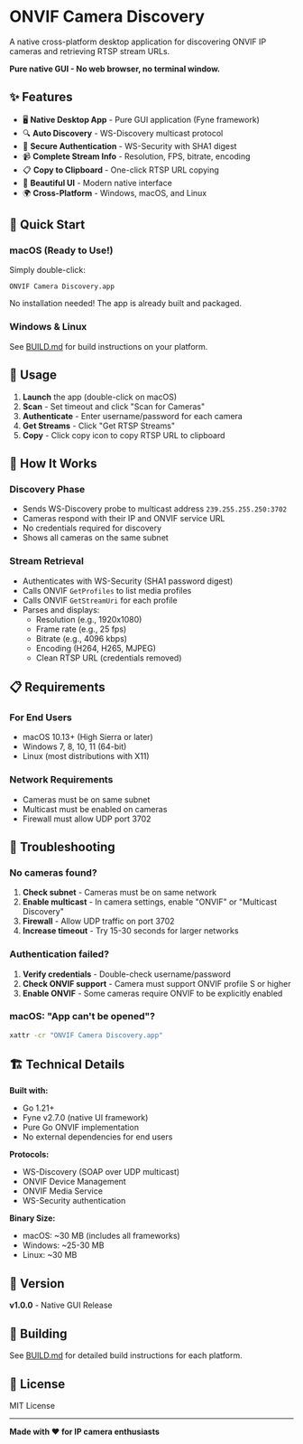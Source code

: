 # ONVIF Camera Discovery

A native cross-platform desktop application for discovering ONVIF IP cameras and retrieving RTSP stream URLs.

**Pure native GUI - No web browser, no terminal window.**

## ✨ Features

- 🖥️ **Native Desktop App** - Pure GUI application (Fyne framework)
- 🔍 **Auto Discovery** - WS-Discovery multicast protocol
- 🔐 **Secure Authentication** - WS-Security with SHA1 digest
- 📹 **Complete Stream Info** - Resolution, FPS, bitrate, encoding
- 📋 **Copy to Clipboard** - One-click RTSP URL copying
- 🎨 **Beautiful UI** - Modern native interface
- 🌍 **Cross-Platform** - Windows, macOS, and Linux

## 🚀 Quick Start

### macOS (Ready to Use!)

Simply double-click:
```
ONVIF Camera Discovery.app
```

No installation needed! The app is already built and packaged.

### Windows & Linux

See [BUILD.md](BUILD.md) for build instructions on your platform.

## 📸 Usage

1. **Launch** the app (double-click on macOS)
2. **Scan** - Set timeout and click "Scan for Cameras"
3. **Authenticate** - Enter username/password for each camera
4. **Get Streams** - Click "Get RTSP Streams"
5. **Copy** - Click copy icon to copy RTSP URL to clipboard

## 🎯 How It Works

### Discovery Phase
- Sends WS-Discovery probe to multicast address `239.255.255.250:3702`
- Cameras respond with their IP and ONVIF service URL
- No credentials required for discovery
- Shows all cameras on the same subnet

### Stream Retrieval
- Authenticates with WS-Security (SHA1 password digest)
- Calls ONVIF `GetProfiles` to list media profiles
- Calls ONVIF `GetStreamUri` for each profile
- Parses and displays:
  - Resolution (e.g., 1920x1080)
  - Frame rate (e.g., 25 fps)
  - Bitrate (e.g., 4096 kbps)
  - Encoding (H264, H265, MJPEG)
  - Clean RTSP URL (credentials removed)

## 📋 Requirements

### For End Users
- macOS 10.13+ (High Sierra or later)
- Windows 7, 8, 10, 11 (64-bit)
- Linux (most distributions with X11)

### Network Requirements
- Cameras must be on same subnet
- Multicast must be enabled on cameras
- Firewall must allow UDP port 3702

## 🔧 Troubleshooting

### No cameras found?

1. **Check subnet** - Cameras must be on same network
2. **Enable multicast** - In camera settings, enable "ONVIF" or "Multicast Discovery"
3. **Firewall** - Allow UDP traffic on port 3702
4. **Increase timeout** - Try 15-30 seconds for larger networks

### Authentication failed?

1. **Verify credentials** - Double-check username/password
2. **Check ONVIF support** - Camera must support ONVIF profile S or higher
3. **Enable ONVIF** - Some cameras require ONVIF to be explicitly enabled

### macOS: "App can't be opened"?

```bash
xattr -cr "ONVIF Camera Discovery.app"
```

## 🏗️ Technical Details

**Built with:**
- Go 1.21+
- Fyne v2.7.0 (native UI framework)
- Pure Go ONVIF implementation
- No external dependencies for end users

**Protocols:**
- WS-Discovery (SOAP over UDP multicast)
- ONVIF Device Management
- ONVIF Media Service
- WS-Security authentication

**Binary Size:**
- macOS: ~30 MB (includes all frameworks)
- Windows: ~25-30 MB
- Linux: ~30 MB

## 📝 Version

**v1.0.0** - Native GUI Release

## 🔨 Building

See [BUILD.md](BUILD.md) for detailed build instructions for each platform.

## 📄 License

MIT License

---

**Made with ❤️ for IP camera enthusiasts**
